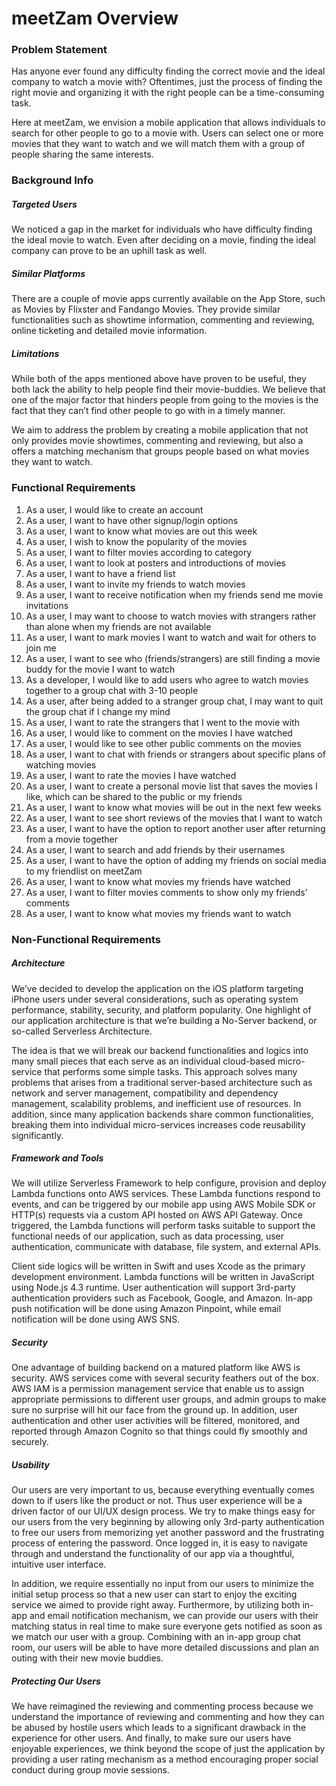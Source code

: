 # meetZam Overview

				 	 						
### Problem Statement 

Has anyone ever found any difficulty finding the correct movie and the ideal company to watch a movie with? Oftentimes, just the process of finding the right movie and organizing it with the right people can be a time-consuming task.

Here at meetZam, we envision a mobile application that allows individuals to search for other people to go to a movie with. Users can select one or more movies that they want to watch and we will match them with a group of people sharing the same interests. 

### Background Info	
					
##### Targeted Users 
		
We noticed a gap in the market for individuals who have difficulty finding the ideal movie to watch. Even after deciding on a movie, finding the ideal company can prove to be an uphill task as well.
					
##### Similar Platforms 
	
There are a couple of movie apps currently available on the App Store, such as Movies by Flixster and Fandango Movies. They provide similar functionalities such as showtime information, commenting and reviewing, online ticketing and detailed movie information.  

##### Limitations 

While both of the apps mentioned above have proven to be useful, they both lack the ability to help people find their movie-buddies. We believe that one of the major factor that hinders people from going to the movies is the fact that they can’t find other people to go with in a timely manner. 

We aim to address the problem by creating a mobile application that not only provides movie showtimes, commenting and reviewing, but also a offers a matching mechanism that groups people based on what movies they want to watch.
			
### Functional Requirements

1. As a user, I would like to create an account
2. As a user, I want to have other signup/login options
3. As a user, I want to know what movies are out this week
4. As a user, I wish to know the popularity of the movies
5. As a user, I want to filter movies according to category
6. As a user, I want to look at posters and introductions of movies
7. As a user, I want to have a friend list
8. As a user, I want to invite my friends to watch movies
9. As a user, I want to receive notification when my friends send me movie invitations
10. As a user, I may want to choose to watch movies with strangers rather than alone when my friends are not available
11. As a user, I want to mark movies I want to watch and wait for others to join me
12. As a user, I want to see who (friends/strangers) are still finding a movie buddy for the movie I want to watch
13. As a developer, I would like to add users who agree to watch movies together to a group chat with 3-10 people
14. As a user, after being added to a stranger group chat, I may want to quit the group chat if I change my mind
15. As a user, I want to rate the strangers that I went to the movie with
16. As a user, I would like to comment on the movies I have watched
17. As a user, I would like to see other public comments on the movies
18. As a user, I want to chat with friends or strangers about specific plans of watching movies
19. As a user, I want to rate the movies I have watched
20. As a user, I want to create a personal movie list that saves the movies I like, which can be shared to the public or my friends
21. As a user, I want to know what movies will be out in the next few weeks
22. As a user, I want to see short reviews of the movies that I want to watch
23. As a user, I want to have the option to report another user after returning from a movie together
24. As a user, I want to search and add friends by their usernames
25. As a user, I want to have the option of adding my friends on social media to my friendlist on meetZam
26. As a user, I want to know what movies my friends have watched
27. As a user, I want to filter movies comments to show only my friends’ comments
28. As a user, I want to know what movies my friends want to watch


### Non-Functional Requirements
							
##### Architecture 
					
We’ve decided to develop the application on the iOS platform targeting iPhone users under several considerations, such as operating system performance, stability, security, and platform popularity. One highlight of our application architecture is that we’re building a No-Server backend, or so-called Serverless Architecture. 

The idea is that we will break our backend functionalities and logics into many small pieces that each serve as an individual cloud-based micro-service that performs some simple tasks. This approach solves many problems that arises from a traditional server-based architecture such as network and server management, compatibility and dependency management, scalability problems, and inefficient use of resources. In addition, since many application backends share common functionalities, breaking them into individual micro-services increases code reusability significantly. 

##### Framework and Tools

We will utilize Serverless Framework to help configure, provision and deploy Lambda functions onto AWS services. These Lambda functions respond to events, and can be triggered by our mobile app using AWS Mobile SDK or HTTP(s) requests via a custom API hosted on AWS API Gateway. Once triggered, the Lambda functions will perform tasks suitable to support the functional needs of our application, such as data processing, user authentication, communicate with database, file system, and external APIs. 

Client side logics will be written in Swift and uses Xcode as the primary development environment. Lambda functions will be written in JavaScript using Node.js 4.3 runtime. User authentication will support 3rd-party authentication providers such as Facebook, Google, and Amazon. In-app push notification will be done using Amazon Pinpoint, while email notification will be done using AWS SNS. 

##### Security

One advantage of building backend on a matured platform like AWS is security. AWS services come with several security feathers out of the box. AWS IAM is a permission management service that enable us to assign appropriate permissions to different user groups, and admin groups to make sure no surprise will hit our face from the ground up. In addition, user authentication and other user activities will be filtered, monitored, and reported through Amazon Cognito so that things could fly smoothly and securely.  

##### Usability

Our users are very important to us, because everything eventually comes down to if users like the product or not. Thus user experience will be a driven factor of our UI/UX design process. We try to make things easy for our users from the very beginning by allowing only 3rd-party authentication to free our users from memorizing yet another password and the frustrating process of entering the password. Once logged in, it is easy to navigate through and understand the functionality of our app via a thoughtful, intuitive user interface. 

In addition, we require essentially no input from our users to minimize the initial setup process so that a new user can start to enjoy the exciting service we aimed to provide right away. Furthermore, by utilizing both in-app and email notification mechanism, we can provide our users with their matching status in real time to make sure everyone gets notified as soon as we match our user with a group. Combining with an in-app group chat room, our users will be able to have more detailed discussions and plan an outing with their new movie buddies. 

##### Protecting Our Users

We have reimagined the reviewing and commenting process because we understand the importance of reviewing and commenting and how they can be abused by hostile users which leads to a significant drawback in the experience for other users. And finally, to make sure our users have enjoyable experiences, we think beyond the scope of just the application by providing a user rating mechanism as a method encouraging proper social conduct during group movie sessions.


